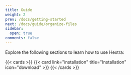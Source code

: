 ```yaml
---
title: Guide
weight: 2
prev: /docs/getting-started
next: /docs/guide/organize-files
sidebar:
  open: true
comments: false
---
```


Explore the following sections to learn how to use Hextra:

<!--more-->

{{< cards >}}
  {{< card link="installation" title="Installation" icon="download" >}}
{{< /cards >}}
